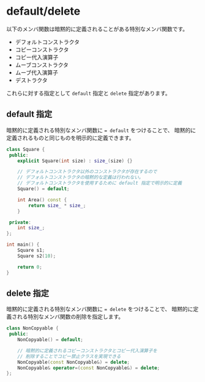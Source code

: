 # default/delete

以下のメンバ関数は暗黙的に定義されることがある特別なメンバ関数です。

- デフォルトコンストラクタ
- コピーコンストラクタ
- コピー代入演算子
- ムーブコンストラクタ
- ムーブ代入演算子
- デストラクタ

これらに対する指定として `default` 指定と `delete` 指定があります。

## default 指定

暗黙的に定義される特別なメンバ関数に `= default` をつけることで、
暗黙的に定義されるものと同じものを明示的に定義できます。

```cpp hl_lines="8"
class Square {
 public:
    explicit Square(int size) : size_(size) {}

    // デフォルトコンストラクタ以外のコンストラクタが存在するので
    // デフォルトコンストラクタの暗黙的な定義は行われない。
    // デフォルトコンストラクタを使用するために default 指定で明示的に定義
    Square() = default;

    int Area() const {
        return size_ * size_;
    }

 private:
    int size_;
};

int main() {
    Square s1;
    Square s2(10);

    return 0;
}
```

## delete 指定

暗黙的に定義される特別なメンバ関数に `= delete` をつけることで、
暗黙的に定義される特別なメンバ関数の削除を指定します。

```cpp hl_lines="7 8"
class NonCopyable {
 public:
    NonCopyable() = default;

    // 暗黙的に定義されるコピーコンストラクタとコピー代入演算子を
    // 削除することでコピー禁止クラスを実現できる
    NonCopyable(const NonCopyable&) = delete;
    NonCopyable& operator=(const NonCopyable&) = delete;
};
```
